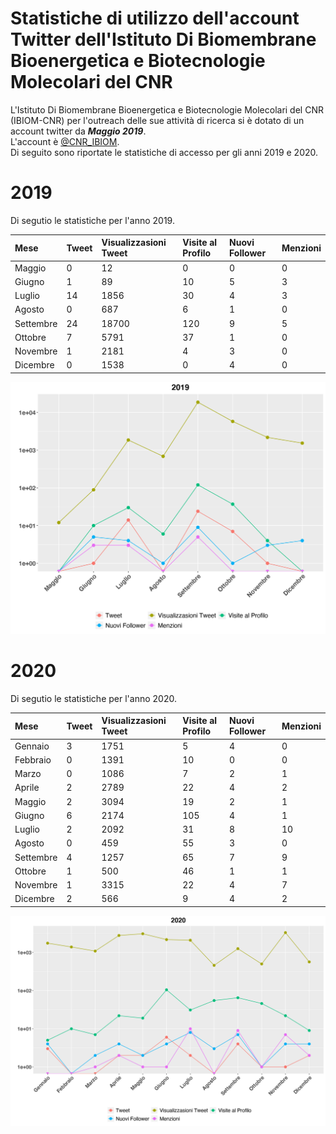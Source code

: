 # Statistiche di utilizzo dell'account Twitter dell'Istituto Di Biomembrane Bioenergetica e Biotecnologie Molecolari del CNR
L'Istituto Di Biomembrane Bioenergetica e Biotecnologie Molecolari del CNR (IBIOM-CNR) per l'outreach delle sue attività di ricerca si è dotato di un account twitter da ***Maggio 2019***.  
L'account è [@CNR_IBIOM](https://twitter.com/CNR_IBIOM).  
Di seguito sono riportate le statistiche di accesso per gli anni 2019 e 2020.  

# 2019
Di segutio le statistiche per l'anno 2019.  

|Mese|Tweet|Visualizzasioni Tweet|Visite al Profilo|Nuovi Follower|Menzioni|
|:-|:-|:-|:-|:-|:-|
|Maggio|0|12|0|0|0|
|Giugno|1|89|10|5|3|
|Luglio|14|1856|30|4|3|
|Agosto|0|687|6|1|0|
|Settembre|24|18700|120|9|5|
|Ottobre|7|5791|37|1|0|
|Novembre|1|2181|4|3|0|
|Dicembre|0|1538|0|4|0|

![pic_2019](2019_plot.png)

# 2020
Di segutio le statistiche per l'anno 2020.  

|Mese|Tweet|Visualizzasioni Tweet|Visite al Profilo|Nuovi Follower|Menzioni|
|:-|:-|:-|:-|:-|:-|
|Gennaio|3|1751|5|4|0|
|Febbraio|0|1391|10|0|0|
|Marzo|0|1086|7|2|1|
|Aprile|2|2789|22|4|2|
|Maggio|2|3094|19|2|1|
|Giugno|6|2174|105|4|1|
|Luglio|2|2092|31|8|10|
|Agosto|0|459|55|3|0|
|Settembre|4|1257|65|7|9|
|Ottobre|1|500|46|1|1|
|Novembre|1|3315|22|4|7|
|Dicembre|2|566|9|4|2|

![pic_2020](2020_plot.png)
